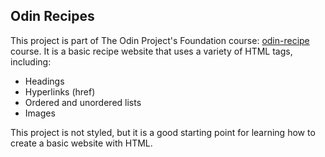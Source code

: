 ## Odin Recipes

This project is part of The Odin Project's Foundation course: [odin-recipe](https://www.theodinproject.com/lessons/foundations-recipes) course. It is a basic recipe website that uses a variety of HTML tags, including:

* Headings
* Hyperlinks (href)
* Ordered and unordered lists
* Images

This project is not styled, but it is a good starting point for learning how to create a basic website with HTML.
